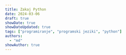 ```yaml
---
title: Zakaj Python
date: 2024-03-06
draft: true
showDate: true
showDateUpdated: true
tags: ["programiranje", "programski jeziki", "python"]
authors:
  - "md"
showAuthor: true
---
```

